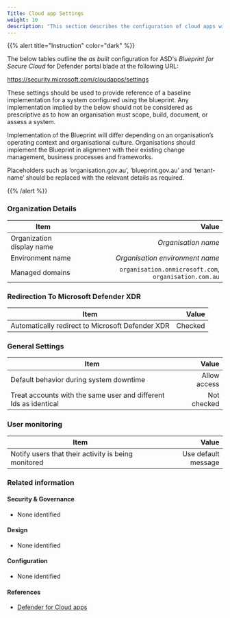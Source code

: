```yaml
---
Title: Cloud app Settings
weight: 10
description: "This section describes the configuration of cloud apps within Microsoft Defender associated with systems built according to the guidance provided by ASD's Blueprint for Secure Cloud."
---
```


{{% alert title="Instruction" color="dark" %}}
 
The below tables outline the *as built* configuration for ASD's *Blueprint for Secure Cloud* for Defender portal blade at the following URL: 

https://security.microsoft.com/cloudapps/settings
 
These settings should be used to provide reference of a baseline implementation for a system configured using the blueprint. Any implementation implied by the below should not be considered as prescriptive as to how an organisation must scope, build, document, or assess a system.
 
Implementation of the Blueprint will differ depending on an organisation’s operating context and organisational culture. Organisations should implement the Blueprint in alignment with their existing change management, business processes and frameworks.
 
Placeholders such as ‘organisation.gov.au’, ‘blueprint.gov.au’ and ‘tenant-name’ should be replaced with the relevant details as required.
 
{{% /alert %}}


### Organization Details

| Item                      | Value                                                 |
| ------------------------- | -----------------------------------------------------:|
| Organization display name | *Organisation name*                                   |
| Environment name          | *Organisation environment name*                       |
| Managed domains           | `organisation.onmicrosoft.com`, `organisation.com.au` |

### Redirection To Microsoft Defender XDR

| Item                                             | Value   |
| ------------------------------------------------ | -------:|
| Automatically redirect to Microsoft Defender XDR | Checked |

### General Settings

| Item                                                             | Value        |
| ---------------------------------------------------------------- | ------------:|
| Default behavior during system downtime                          | Allow access |
| Treat accounts with the same user and different Ids as identical | Not checked  |

### User monitoring

| Item                                                             | Value               |
| ---------------------------------------------------------------- | -------------------:|
| Notify users that their activity is being monitored              | Use default message |

### Related information

#### Security & Governance

* None identified
  
#### Design

* None identified
  
#### Configuration

* None identified

#### References

* [Defender for Cloud apps](https://learn.microsoft.com/azure/defender-for-cloud/)



